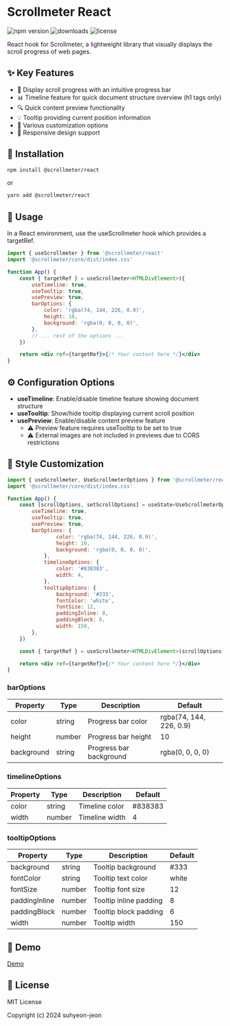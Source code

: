 <!-- prettier-ignore-start -->

# Scrollmeter React

![npm version](https://img.shields.io/npm/v/@scrollmeter/react)
![downloads](https://img.shields.io/npm/dt/@scrollmeter/react)
![license](https://img.shields.io/npm/l/@scrollmeter/react)

React hook for Scrollmeter, a lightweight library that visually displays the scroll progress of web pages.

## ✨ Key Features

- 🎯 Display scroll progress with an intuitive progress bar
- 📊 Timeline feature for quick document structure overview (h1 tags only)
- 🔍 Quick content preview functionality
- 💡 Tooltip providing current position information
- 🎨 Various customization options
- 📱 Responsive design support

## 🚀 Installation

```bash
npm install @scrollmeter/react
```

or

```bash
yarn add @scrollmeter/react
```

## 🔧 Usage

In a React environment, use the useScrollmeter hook which provides a targetRef.

```jsx
import { useScrollmeter } from '@scrollmeter/react'
import '@scrollmeter/core/dist/index.css'

function App() {
    const { targetRef } = useScrollmeter<HTMLDivElement>({
        useTimeline: true,
        useTooltip: true,
        usePreview: true,
        barOptions: {
            color: 'rgba(74, 144, 226, 0.9)',
            height: 10,
            background: 'rgba(0, 0, 0, 0)',
        },
        // ... rest of the options ...
    })

    return <div ref={targetRef}>{/* Your content here */}</div>
}
```

## ⚙️ Configuration Options

- **useTimeline**: Enable/disable timeline feature showing document structure
- **useTooltip**: Show/hide tooltip displaying current scroll position
- **usePreview**: Enable/disable content preview feature
    - ⚠️ Preview feature requires useTooltip to be set to true
    - ⚠️ External images are not included in previews due to CORS restrictions

## 🎨 Style Customization

```jsx
import { useScrollmeter, UseScrollmeterOptions } from '@scrollmeter/react'
import '@scrollmeter/core/dist/index.css'

function App() {
    const [scrollOptions, setScrollOptions] = useState<UseScrollmeterOptions>({
        useTimeline: true,
        useTooltip: true,
        usePreview: true,
        barOptions: {
                color: 'rgba(74, 144, 226, 0.9)',
                height: 10,
                background: 'rgba(0, 0, 0, 0)',
            },
            timelineOptions: {
                color: '#838383',
                width: 4,
            },
            tooltipOptions: {
                background: '#333',
                fontColor: 'white',
                fontSize: 12,
                paddingInline: 8,
                paddingBlock: 6,
                width: 150,
        },
    })

    const { targetRef } = useScrollmeter<HTMLDivElement>(scrollOptions)

    return <div ref={targetRef}>{/* Your content here */}</div>
}
```

### barOptions

| Property   | Type   | Description             | Default                 |
| ---------- | ------ | ----------------------- | ----------------------- |
| color      | string | Progress bar color      | rgba(74, 144, 226, 0.9) |
| height     | number | Progress bar height     | 10                      |
| background | string | Progress bar background | rgba(0, 0, 0, 0)        |

### timelineOptions

| Property | Type   | Description    | Default |
| -------- | ------ | -------------- | ------- |
| color    | string | Timeline color | #838383 |
| width    | number | Timeline width | 4       |

### tooltipOptions

| Property      | Type   | Description            | Default |
| ------------- | ------ | ---------------------- | ------- |
| background    | string | Tooltip background     | #333    |
| fontColor     | string | Tooltip text color     | white   |
| fontSize      | number | Tooltip font size      | 12      |
| paddingInline | number | Tooltip inline padding | 8       |
| paddingBlock  | number | Tooltip block padding  | 6       |
| width         | number | Tooltip width          | 150     |

## 🌟 Demo

[Demo](https://freechird2.github.io/scrollmeter)

## 📝 License

MIT License

Copyright (c) 2024 suhyeon-jeon

<!-- prettier-ignore-end -->
